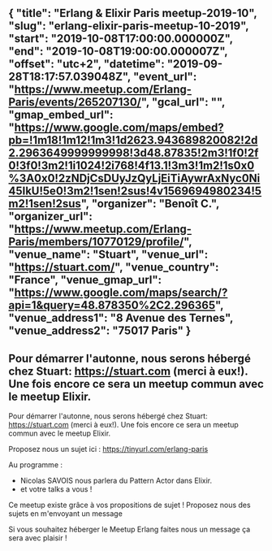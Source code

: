 {
  "title": "Erlang & Elixir Paris meetup-2019-10",
  "slug": "erlang-elixir-paris-meetup-10-2019",
  "start": "2019-10-08T17:00:00.000000Z",
  "end": "2019-10-08T19:00:00.000007Z",
  "offset": "utc+2",
  "datetime": "2019-09-28T18:17:57.039048Z",
  "event_url": "https://www.meetup.com/Erlang-Paris/events/265207130/",
  "gcal_url": "",
  "gmap_embed_url": "https://www.google.com/maps/embed?pb=!1m18!1m12!1m3!1d2623.943689820082!2d2.2963649999999998!3d48.87835!2m3!1f0!2f0!3f0!3m2!1i1024!2i768!4f13.1!3m3!1m2!1s0x0%3A0x0!2zNDjCsDUyJzQyLjEiTiAywrAxNyc0Ni45IkU!5e0!3m2!1sen!2sus!4v1569694980234!5m2!1sen!2sus",
  "organizer": "Benoît C.",
  "organizer_url": "https://www.meetup.com/Erlang-Paris/members/10770129/profile/",
  "venue_name": "Stuart",
  "venue_url": "https://stuart.com/",
  "venue_country": "France",
  "venue_gmap_url": "https://www.google.com/maps/search/?api=1&query=48.878350%2C2.296365",
  "venue_address1": "8 Avenue des Ternes",
  "venue_address2": "75017 Paris"
}
---
Pour démarrer l'autonne, nous serons hébergé chez Stuart: https://stuart.com (merci à eux!). Une fois encore ce sera un meetup commun avec le meetup Elixir.
---
Pour démarrer l'autonne, nous serons hébergé chez Stuart: https://stuart.com (merci à eux!). Une fois encore ce sera un meetup commun avec le meetup Elixir.

Proposez nous un sujet ici : https://tinyurl.com/erlang-paris

Au programme :

- Nicolas SAVOIS nous parlera du Pattern Actor dans Elixir.
- et votre talks a vous !

Ce meetup existe grâce à vos propositions de sujet ! Proposez nous des sujets en m'envoyant un message

Si vous souhaitez héberger le Meetup Erlang faites nous un message ça sera avec plaisir !
